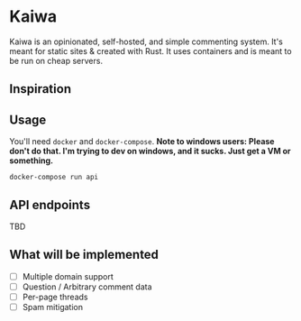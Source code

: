 # Kaiwa

Kaiwa is an opinionated, self-hosted, and simple commenting system.  It's meant for static sites & created with Rust.  It uses containers and is meant to be run on cheap servers.

## Inspiration

## Usage

You'll need `docker` and `docker-compose`.  **Note to windows users: Please don't do that.  I'm trying to dev on windows, and it sucks.  Just get a VM or something.**

```
docker-compose run api
```

## API endpoints
TBD

## What will be implemented
- [ ] Multiple domain support
- [ ] Question / Arbitrary comment data
- [ ] Per-page threads
- [ ] Spam mitigation
